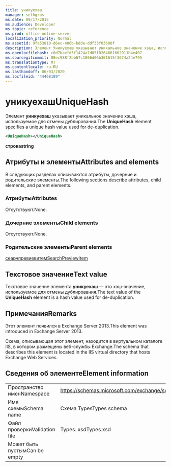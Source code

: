 ```yaml
---
title: уникуехаш
manager: sethgros
ms.date: 09/17/2015
ms.audience: Developer
ms.topic: reference
ms.prod: office-online-server
localization_priority: Normal
ms.assetid: 9fa53810-d6ec-406b-bdde-ddf33f03600f
description: Элемент Уникуехаш указывает уникальное значение хэша, используемое для отмены дублирования.
ms.openlocfilehash: c0d7baefd5f1424a7d05f0264061662911b4e407
ms.sourcegitcommit: 88ec988f2bb67c1866d06b361615f3674a24e795
ms.translationtype: MT
ms.contentlocale: ru-RU
ms.lasthandoff: 06/03/2020
ms.locfileid: "44468189"
---
```

# <a name="uniquehash"></a><span data-ttu-id="6a66d-103">уникуехаш</span><span class="sxs-lookup"><span data-stu-id="6a66d-103">UniqueHash</span></span>

<span data-ttu-id="6a66d-104">Элемент **уникуехаш** указывает уникальное значение хэша, используемое для отмены дублирования.</span><span class="sxs-lookup"><span data-stu-id="6a66d-104">The **UniqueHash** element specifies a unique hash value used for de-duplication.</span></span> 
  
```XML
<UniqueHash></UniqueHash>
```

 <span data-ttu-id="6a66d-105">**строка**</span><span class="sxs-lookup"><span data-stu-id="6a66d-105">**string**</span></span>
## <a name="attributes-and-elements"></a><span data-ttu-id="6a66d-106">Атрибуты и элементы</span><span class="sxs-lookup"><span data-stu-id="6a66d-106">Attributes and elements</span></span>

<span data-ttu-id="6a66d-107">В следующих разделах описываются атрибуты, дочерние и родительские элементы.</span><span class="sxs-lookup"><span data-stu-id="6a66d-107">The following sections describe attributes, child elements, and parent elements.</span></span>
  
### <a name="attributes"></a><span data-ttu-id="6a66d-108">Атрибуты</span><span class="sxs-lookup"><span data-stu-id="6a66d-108">Attributes</span></span>

<span data-ttu-id="6a66d-109">Отсутствуют.</span><span class="sxs-lookup"><span data-stu-id="6a66d-109">None.</span></span>
  
### <a name="child-elements"></a><span data-ttu-id="6a66d-110">Дочерние элементы</span><span class="sxs-lookup"><span data-stu-id="6a66d-110">Child elements</span></span>

<span data-ttu-id="6a66d-111">Отсутствуют.</span><span class="sxs-lookup"><span data-stu-id="6a66d-111">None.</span></span>
  
### <a name="parent-elements"></a><span data-ttu-id="6a66d-112">Родительские элементы</span><span class="sxs-lookup"><span data-stu-id="6a66d-112">Parent elements</span></span>

[<span data-ttu-id="6a66d-113">сеарчпревиевитем</span><span class="sxs-lookup"><span data-stu-id="6a66d-113">SearchPreviewItem</span></span>](searchpreviewitem.md)
  
## <a name="text-value"></a><span data-ttu-id="6a66d-114">Текстовое значение</span><span class="sxs-lookup"><span data-stu-id="6a66d-114">Text value</span></span>

<span data-ttu-id="6a66d-115">Текстовое значение элемента **уникуехаш** — это хэш-значение, используемое для отмены дублирования.</span><span class="sxs-lookup"><span data-stu-id="6a66d-115">The text value of the **UniqueHash** element is a hash value used for de-duplication.</span></span> 
  
## <a name="remarks"></a><span data-ttu-id="6a66d-116">Примечания</span><span class="sxs-lookup"><span data-stu-id="6a66d-116">Remarks</span></span>

<span data-ttu-id="6a66d-117">Этот элемент появился в Exchange Server 2013.</span><span class="sxs-lookup"><span data-stu-id="6a66d-117">This element was introduced in Exchange Server 2013.</span></span>
  
<span data-ttu-id="6a66d-118">Схема, описывающая этот элемент, находится в виртуальном каталоге IIS, в котором размещены веб-службы Exchange.</span><span class="sxs-lookup"><span data-stu-id="6a66d-118">The schema that describes this element is located in the IIS virtual directory that hosts Exchange Web Services.</span></span>
  
## <a name="element-information"></a><span data-ttu-id="6a66d-119">Сведения об элементе</span><span class="sxs-lookup"><span data-stu-id="6a66d-119">Element information</span></span>

|||
|:-----|:-----|
|<span data-ttu-id="6a66d-120">Пространство имен</span><span class="sxs-lookup"><span data-stu-id="6a66d-120">Namespace</span></span>  <br/> |https://schemas.microsoft.com/exchange/services/2006/types  <br/> |
|<span data-ttu-id="6a66d-121">Имя схемы</span><span class="sxs-lookup"><span data-stu-id="6a66d-121">Schema name</span></span>  <br/> |<span data-ttu-id="6a66d-122">Схема Types</span><span class="sxs-lookup"><span data-stu-id="6a66d-122">Types schema</span></span>  <br/> |
|<span data-ttu-id="6a66d-123">Файл проверки</span><span class="sxs-lookup"><span data-stu-id="6a66d-123">Validation file</span></span>  <br/> |<span data-ttu-id="6a66d-124">Types. xsd</span><span class="sxs-lookup"><span data-stu-id="6a66d-124">Types.xsd</span></span>  <br/> |
|<span data-ttu-id="6a66d-125">Может быть пустым</span><span class="sxs-lookup"><span data-stu-id="6a66d-125">Can be empty</span></span>  <br/> ||
   


